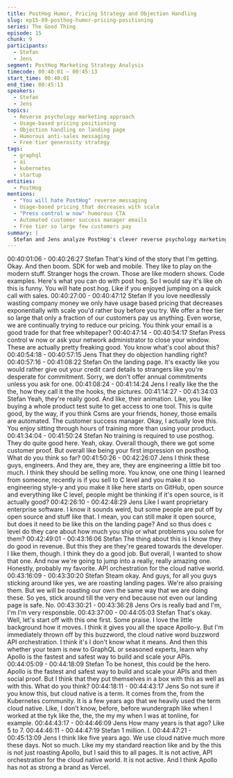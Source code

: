 ```yaml
---
title: PostHog Humor, Pricing Strategy and Objection Handling
slug: ep15-09-posthog-humor-pricing-positioning
series: The Good Thing
episode: 15
chunk: 9
participants:
  - Stefan
  - Jens
segment: PostHog Marketing Strategy Analysis
timecode: 00:40:01 – 00:45:13
start_time: 00:40:01
end_time: 00:45:13
speakers:
  - Stefan
  - Jens
topics:
  - Reverse psychology marketing approach
  - Usage-based pricing positioning
  - Objection handling on landing page
  - Humorous anti-sales messaging
  - Free tier generosity strategy
tags:
  - graphql
  - ai
  - kubernetes
  - startup
entities:
  - PostHog
mentions:
  - "You will hate PostHog" reverse messaging
  - Usage-based pricing that decreases with scale
  - "Press control w now" humorous CTA
  - Automated customer success manager emails
  - Free tier so large few customers pay
summary: |
  Stefan and Jens analyze PostHog's clever reverse psychology marketing, using humor to handle objections directly on their landing page. They highlight how PostHog turns typical sales pain points into selling points, like generous free tiers, usage-based pricing, and transparent automated customer success, creating an anti-sales approach that appeals to developers skeptical of traditional sales tactics.
---
```


00:40:01:06 - 00:40:26:27
Stefan
That's kind of the story that I'm getting. Okay. And then boom. SDK for web and mobile. They
like to play on the modern stuff. Stranger hogs the crown. Those are like modern shows. Code
examples. Here's what you can do with post hog. So I would say it's like oh this is funny. You will
hate post hog. Like if you enjoyed jumping on a quick call with sales.
00:40:27:00 - 00:40:47:12
Stefan
If you love needlessly wasting company money we only have usage based pricing that
decreases exponentially with scale you'd rather buy before you try. We offer a free tier so large
that only a fraction of our customers pay us anything. Even worse, we are continually trying to
reduce our pricing. You think your email is a good trade for that free whitepaper?
00:40:47:14 - 00:40:54:17
Stefan
Press control w now or ask your network administrator to close your window. These are actually
pretty freaking good. You know what's cool about this?
00:40:54:18 - 00:40:57:15
Jens
That they do objection handling right?
00:40:57:16 - 00:41:08:22
Stefan
On the landing page. It's exactly like you would rather give out your credit card details to
strangers like you're desperate for commitment. Sorry, we don't offer annual commitments
unless you ask for one.
00:41:08:24 - 00:41:14:24
Jens
I really like the the the, how they call it the the hooks, the pictures.
00:41:14:27 - 00:41:34:03
Stefan
Yeah, they're really good. And like, their animation. Like, you like buying a whole product test
suite to get access to one tool. This is quite good, by the way, if you think Csms are your friends,
honey, those emails are automated. The customer success manager. Okay, I actually love this.
You enjoy sitting through hours of training more than using your product.
00:41:34:04 - 00:41:50:24
Stefan
No training is required to use posthog. They do quite good here. Yeah, okay. Overall though,
there we got some customer proof. But overall like being your first impression on posthog. What
do you think so far?
00:41:50:26 - 00:42:26:07
Jens
I think these guys, engineers. And they are, they are, they are engineering a little bit too much. I
think they should be selling more. You know, one one thing I learned from someone, recently is
if you sell to C level and you make it so engineering style-y and you make it like here starts on
GitHub, open source and everything like C level, people might be thinking if it's open source, is
it actually good?
00:42:26:10 - 00:42:48:29
Jens
Like I want proprietary enterprise software. I know it sounds weird, but some people are put off
by open source and stuff like that. I mean, you can still make it open source, but does it need to
be like this on the landing page? And so thus does c level do they care about how much you
ship or what problems you solve for them?
00:42:49:01 - 00:43:16:06
Stefan
The thing about this is I know they do good in revenue. But this they are they're geared towards
the developer. I like them, though. I think they do a good job. But overall, I wanted to show that
one. And now we're going to jump into a really, really amazing one. Honestly, probably my
favorite. API orchestration for the cloud native world.
00:43:16:09 - 00:43:30:20
Stefan
Steam okay. And guys, for all you guys sticking around like yes, we are roasting landing pages.
We're also praising them. But we will be roasting our own the same way that we are doing
these. So yes, stick around till the very end because not even our landing page is safe. No.
00:43:30:21 - 00:43:36:28
Jens
Ors is really bad and I'm, I'm I'm very responsble.
00:43:37:00 - 00:44:05:03
Stefan
That's okay. Well, let's start off with this one first. Some praise. I love the little background how it
moves. I think it gives you all the space Apollo-y. But I'm immediately thrown off by this
buzzword, the cloud native word buzzword API orchestration. I think it's I don't know what it
means. And then this whether your team is new to GraphQL or seasoned experts, learn why
Apollo is the fastest and safest way to build and scale your APIs.
00:44:05:09 - 00:44:18:09
Stefan
To be honest, this could be the hero. Apollo is the fastest and safest way to build and scale your
APIs and then social proof. But I think that they put themselves in a box with this as well as with
this. What do you think?
00:44:18:11 - 00:44:43:17
Jens
So not sure if you know this, but cloud native is a term. It comes from the, from the Kubernetes
community. It is a few years ago that we heavily used the term cloud native. Like, I don't know,
before, before wundergraph like when I worked at the tyk like the, the, the my my when I was at
tonline, for example.
00:44:43:17 - 00:44:46:09
Jens
How many years is that ago? Like 5 to 7.
00:44:46:11 - 00:44:47:19
Stefan
1 million. I.
00:44:47:21 - 00:45:13:09
Jens
I think like five years ago. We use cloud native much more these days. Not so much. Like my
my standard reaction like and by the this is not just roasting Apollo, but I said this to all pages. It
is not active, API orchestration for the cloud native world. It is not active. And I think Apollo has
not as strong a brand as Vercel.